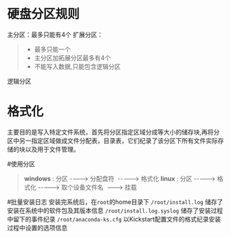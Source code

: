 # 硬盘分区规则
主分区：最多只能有4个
扩展分区：
> * 最多只能一个
> * 主分区加拓展分区最多有4个
> * 不能写入数据,只能包含逻辑分区

逻辑分区

# 格式化
主要目的是写入特定文件系统，首先将分区指定区域分成等大小的储存块,再将分区中另一指定区域做成文件分配表，目录表，它们纪录了该分区下所有文件实际存储的块以及用于文件管理。

#使用分区
> **windows** : 分区 ----> 分配盘符  -----> 格式化
> **linux** : 分区 -----> 格式化 -----> 取个设备文件名  ---> 挂载

#批量安装日志
安装完系统后，在`root`的home目录下
`/root/install.log` 储存了安装在系统中的软件包及其版本信息
`/root/install.log.syslog` 储存了安装过程中留下的事件纪录
`/root/anaconda-ks.cfg` 以Kickstart配置文件的格式纪录安装过程中设置的选项信息
